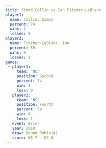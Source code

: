 ```yaml
---
title: Simon Collin vs Ian Fitzner-LeBlanc
player1:                    
  name: Collin, Simon       
  percent: 74               
  wins: 1                   
  losses: 0                 
player2:                    
  name: Fitzner-LeBlanc, Ian
  percent: 59               
  wins: 0                   
  losses: 1                 
games:
 - player1:          
     team: 'QC'      
     position: Second
     percent: 74     
     win: 1          
     loss: 0         
   player2:          
     team: 'NS'      
     position: Fourth
     percent: 59     
     win: 0          
     loss: 1         
   event: Brier        
   year: 2010          
   draw: Round Robin(4)
   score: NS 7 - QC 8  
---
```

